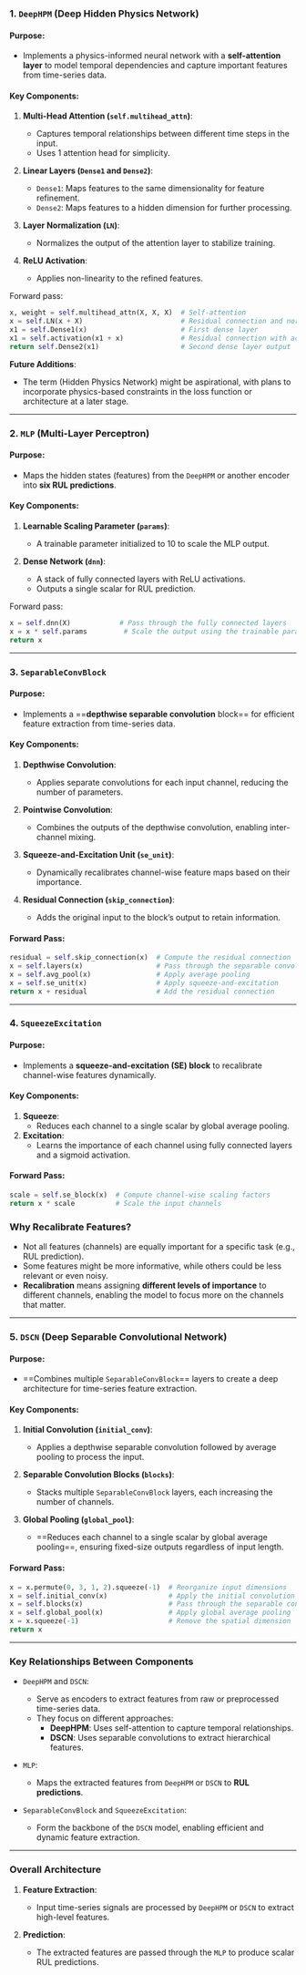 
### **1. `DeepHPM` (Deep Hidden Physics Network)**

#### **Purpose:**

- Implements a physics-informed neural network with a **self-attention layer** to model temporal dependencies and capture important features from time-series data.

#### **Key Components:**

1. **Multi-Head Attention (`self.multihead_attn`)**:
    
    - Captures temporal relationships between different time steps in the input.
    - Uses 1 attention head for simplicity.
2. **Linear Layers (`Dense1` and `Dense2`)**:
    
    - `Dense1`: Maps features to the same dimensionality for feature refinement.
    - `Dense2`: Maps features to a hidden dimension for further processing.
3. **Layer Normalization (`LN`)**:
    
    - Normalizes the output of the attention layer to stabilize training.
4. **ReLU Activation**:
    
    - Applies non-linearity to the refined features.

Forward pass:
```python
x, weight = self.multihead_attn(X, X, X)  # Self-attention
x = self.LN(x + X)                        # Residual connection and normalization
x1 = self.Dense1(x)                       # First dense layer
x1 = self.activation(x1 + x)              # Residual connection with activation
return self.Dense2(x1)                    # Second dense layer output
```

 **Future Additions**:

- The term (Hidden Physics Network) might be aspirational, with plans to incorporate physics-based constraints in the loss function or architecture at a later stage.


----

### **2. `MLP` (Multi-Layer Perceptron)**

#### **Purpose:**

- Maps the hidden states (features) from the `DeepHPM` or another encoder into **six RUL predictions**.

#### **Key Components:**

1. **Learnable Scaling Parameter (`params`)**:
    
    - A trainable parameter initialized to 10 to scale the MLP output.
2. **Dense Network (`dnn`)**:
    
    - A stack of fully connected layers with ReLU activations.
    - Outputs a single scalar for RUL prediction.

Forward pass:

```python
x = self.dnn(X)            # Pass through the fully connected layers
x = x * self.params         # Scale the output using the trainable parameter
return x
```

----

### **3. `SeparableConvBlock`**

#### **Purpose:**

- Implements a ==**depthwise separable convolution** block== for efficient feature extraction from time-series data.

#### **Key Components:**

1. **Depthwise Convolution**:
    
    - Applies separate convolutions for each input channel, reducing the number of parameters.
2. **Pointwise Convolution**:
    
    - Combines the outputs of the depthwise convolution, enabling inter-channel mixing.
3. **Squeeze-and-Excitation Unit (`se_unit`)**:
    
    - Dynamically recalibrates channel-wise feature maps based on their importance.
4. **Residual Connection (`skip_connection`)**:
    
    - Adds the original input to the block’s output to retain information.

#### **Forward Pass:**

```python
residual = self.skip_connection(x)  # Compute the residual connection
x = self.layers(x)                  # Pass through the separable convolution layers
x = self.avg_pool(x)                # Apply average pooling
x = self.se_unit(x)                 # Apply squeeze-and-excitation
return x + residual                 # Add the residual connection
```

---

### **4. `SqueezeExcitation`**

#### **Purpose:**

- Implements a **squeeze-and-excitation (SE) block** to recalibrate channel-wise features dynamically.

#### **Key Components:**

1. **Squeeze**:
    - Reduces each channel to a single scalar by global average pooling.
2. **Excitation**:
    - Learns the importance of each channel using fully connected layers and a sigmoid activation.

#### **Forward Pass:**

```python
scale = self.se_block(x)  # Compute channel-wise scaling factors
return x * scale          # Scale the input channels
```

### **Why Recalibrate Features?**

- Not all features (channels) are equally important for a specific task (e.g., RUL prediction).
- Some features might be more informative, while others could be less relevant or even noisy.
- **Recalibration** means assigning **different levels of importance** to different channels, enabling the model to focus more on the channels that matter.

---

### **5. `DSCN` (Deep Separable Convolutional Network)**

#### **Purpose:**

- ==Combines multiple `SeparableConvBlock`== layers to create a deep architecture for time-series feature extraction.

#### **Key Components:**

1. **Initial Convolution (`initial_conv`)**:
    
    - Applies a depthwise separable convolution followed by average pooling to process the input.
2. **Separable Convolution Blocks (`blocks`)**:
    
    - Stacks multiple `SeparableConvBlock` layers, each increasing the number of channels.
3. **Global Pooling (`global_pool`)**:
    
    - ==Reduces each channel to a single scalar by global average pooling==, ensuring fixed-size outputs regardless of input length.

#### **Forward Pass:**

```python
x = x.permute(0, 3, 1, 2).squeeze(-1)  # Reorganize input dimensions
x = self.initial_conv(x)               # Apply the initial convolution
x = self.blocks(x)                     # Pass through the separable convolution blocks
x = self.global_pool(x)                # Apply global average pooling
x = x.squeeze(-1)                      # Remove the spatial dimension
return x
```

---

### **Key Relationships Between Components**

- `DeepHPM` and `DSCN`:
    
    - Serve as encoders to extract features from raw or preprocessed time-series data.
    - They focus on different approaches:
        - **DeepHPM**: Uses self-attention to capture temporal relationships.
        - **DSCN**: Uses separable convolutions to extract hierarchical features.
- `MLP`:
    
    - Maps the extracted features from `DeepHPM` or `DSCN` to **RUL predictions**.
- `SeparableConvBlock` and `SqueezeExcitation`:
    
    - Form the backbone of the `DSCN` model, enabling efficient and dynamic feature extraction.

---

### **Overall Architecture**

1. **Feature Extraction**:
    
    - Input time-series signals are processed by `DeepHPM` or `DSCN` to extract high-level features.
2. **Prediction**:
    
    - The extracted features are passed through the `MLP` to produce scalar RUL predictions.

